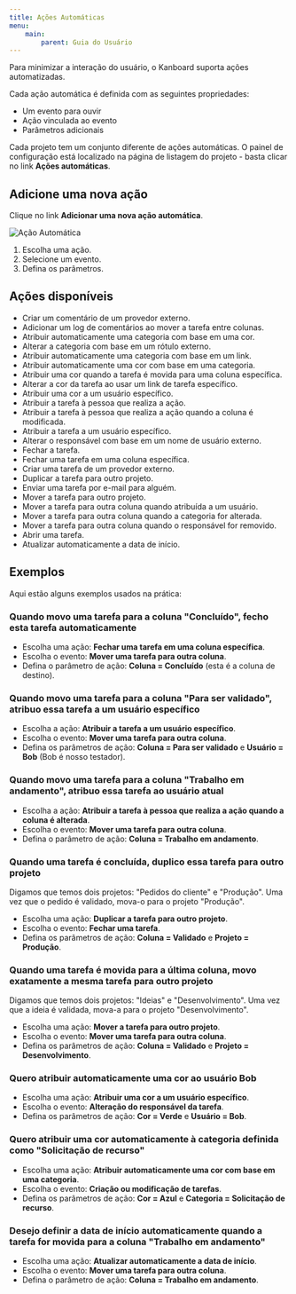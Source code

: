 ```yaml
---
title: Ações Automáticas
menu:
    main:
        parent: Guia do Usuário
---
```


Para minimizar a interação do usuário, o Kanboard suporta ações automatizadas.

Cada ação automática é definida com as seguintes propriedades:

-   Um evento para ouvir
-   Ação vinculada ao evento
-   Parâmetros adicionais

Cada projeto tem um conjunto diferente de ações automáticas. O painel de configuração está localizado na página de listagem do projeto - basta clicar no link **Ações automáticas**.

Adicione uma nova ação
----------------------

Clique no link **Adicionar uma nova ação automática**.

![Ação Automática](/images/v1/automatic-action-creation.png)

1.  Escolha uma ação.
2.  Selecione um evento.
3.  Defina os parâmetros.

Ações disponíveis
-----------------

-   Criar um comentário de um provedor externo.
-   Adicionar um log de comentários ao mover a tarefa entre colunas.
-   Atribuir automaticamente uma categoria com base em uma cor.
-   Alterar a categoria com base em um rótulo externo.
-   Atribuir automaticamente uma categoria com base em um link.
-   Atribuir automaticamente uma cor com base em uma categoria.
-   Atribuir uma cor quando a tarefa é movida para uma coluna específica.
-   Alterar a cor da tarefa ao usar um link de tarefa específico.
-   Atribuir uma cor a um usuário específico.
-   Atribuir a tarefa à pessoa que realiza a ação.
-   Atribuir a tarefa à pessoa que realiza a ação quando a coluna é modificada.
-   Atribuir a tarefa a um usuário específico.
-   Alterar o responsável com base em um nome de usuário externo.
-   Fechar a tarefa.
-   Fechar uma tarefa em uma coluna específica.
-   Criar uma tarefa de um provedor externo.
-   Duplicar a tarefa para outro projeto.
-   Enviar uma tarefa por e-mail para alguém.
-   Mover a tarefa para outro projeto.
-   Mover a tarefa para outra coluna quando atribuída a um usuário.
-   Mover a tarefa para outra coluna quando a categoria for alterada.
-   Mover a tarefa para outra coluna quando o responsável for removido.
-   Abrir uma tarefa.
-   Atualizar automaticamente a data de início.

Exemplos
--------

Aqui estão alguns exemplos usados na prática:

### Quando movo uma tarefa para a coluna "Concluído", fecho esta tarefa automaticamente

-   Escolha uma ação: **Fechar uma tarefa em uma coluna específica**.
-   Escolha o evento: **Mover uma tarefa para outra coluna**.
-   Defina o parâmetro de ação: **Coluna = Concluído** (esta é a coluna de destino).

### Quando movo uma tarefa para a coluna "Para ser validado", atribuo essa tarefa a um usuário específico

-   Escolha a ação: **Atribuir a tarefa a um usuário específico**.
-   Escolha o evento: **Mover uma tarefa para outra coluna**.
-   Defina os parâmetros de ação: **Coluna = Para ser validado** e **Usuário = Bob** (Bob é nosso testador).

### Quando movo uma tarefa para a coluna "Trabalho em andamento", atribuo essa tarefa ao usuário atual

-   Escolha a ação: **Atribuir a tarefa à pessoa que realiza a ação quando a coluna é alterada**.
-   Escolha o evento: **Mover uma tarefa para outra coluna**.
-   Defina o parâmetro de ação: **Coluna = Trabalho em andamento**.

### Quando uma tarefa é concluída, duplico essa tarefa para outro projeto

Digamos que temos dois projetos: "Pedidos do cliente" e "Produção". Uma vez que o pedido é validado, mova-o para o projeto "Produção".

-   Escolha uma ação: **Duplicar a tarefa para outro projeto**.
-   Escolha o evento: **Fechar uma tarefa**.
-   Defina os parâmetros de ação: **Coluna = Validado** e **Projeto = Produção**.

### Quando uma tarefa é movida para a última coluna, movo exatamente a mesma tarefa para outro projeto

Digamos que temos dois projetos: "Ideias" e "Desenvolvimento". Uma vez que a ideia é validada, mova-a para o projeto "Desenvolvimento".

-   Escolha uma ação: **Mover a tarefa para outro projeto**.
-   Escolha o evento: **Mover uma tarefa para outra coluna**.
-   Defina os parâmetros de ação: **Coluna = Validado** e **Projeto = Desenvolvimento**.

### Quero atribuir automaticamente uma cor ao usuário Bob

-   Escolha uma ação: **Atribuir uma cor a um usuário específico**.
-   Escolha o evento: **Alteração do responsável da tarefa**.
-   Defina os parâmetros de ação: **Cor = Verde** e **Usuário = Bob**.

### Quero atribuir uma cor automaticamente à categoria definida como "Solicitação de recurso"

-   Escolha uma ação: **Atribuir automaticamente uma cor com base em uma categoria**.
-   Escolha o evento: **Criação ou modificação de tarefas**.
-   Defina os parâmetros de ação: **Cor = Azul** e **Categoria = Solicitação de recurso**.

### Desejo definir a data de início automaticamente quando a tarefa for movida para a coluna "Trabalho em andamento"

-   Escolha uma ação: **Atualizar automaticamente a data de início**.
-   Escolha o evento: **Mover uma tarefa para outra coluna**.
-   Defina o parâmetro de ação: **Coluna = Trabalho em andamento**.
